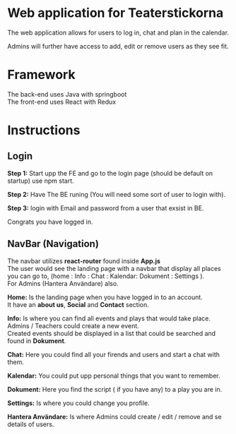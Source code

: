 # Web application for Teaterstickorna

The web application allows for users to log in, chat and plan in the calendar.

Admins will further have access to add, edit or remove users as they see fit.


# Framework

The back-end uses Java with springboot  
The front-end uses React with Redux


# Instructions 

## Login

**Step 1:** Start upp the FE and go to the login page (should be default on startup) use npm start.

**Step 2:** Have The BE runing (You will need some sort of user to login with).

**Step 3:** login with Email and password from a user that exsist in BE.

Congrats you have logged in.

## NavBar (Navigation) 

The navbar utilizes **react-router** found inside **App.js**  
The user would see the landing page with a navbar that display all places you can go to, (home : Info : Chat : Kalendar: Dokument : Settings ).  
For Admins (Hantera Användare) also.

**Home:** Is the landing page when you have logged in to an account.  
It have an **about us**, **Social** and **Contact** section. 

**Info:** Is where you can find all events and plays that would take place.  
Admins / Teachers could create a new event.  
Created events should be displayed in a list that could be searched and found in **Dokument**.

 **Chat:** Here you could find all your firends and users and start a chat with them. 

**Kalendar:** You could put upp personal things that you want to remember. 

**Dokument:**  Here you find the script ( if you have any) to a play you are in.

**Settings:** Is where you could change you profile. 

**Hantera Användare:** Is where Admins could create / edit / remove and se details of users.

